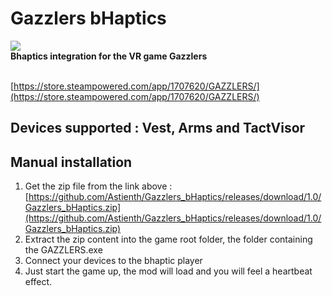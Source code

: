# Gazzlers bHaptics
<img src="https://cdn.cloudflare.steamstatic.com/steam/apps/1707620/header.jpg?t=1694707603" />
</br>
<b>Bhaptics integration for the VR game Gazzlers</b>

</br>[https://store.steampowered.com/app/1707620/GAZZLERS/](https://store.steampowered.com/app/1707620/GAZZLERS/)

## Devices supported : Vest, Arms and TactVisor

## Manual installation</br>
1) Get the zip file from the link above : [https://github.com/Astienth/Gazzlers_bHaptics/releases/download/1.0/Gazzlers_bHaptics.zip](https://github.com/Astienth/Gazzlers_bHaptics/releases/download/1.0/Gazzlers_bHaptics.zip) </br>
2) Extract the zip content into the game root folder, the folder containing the GAZZLERS.exe</br>
3) Connect your devices to the bhaptic player
4) Just start the game up, the mod will load and you will feel a heartbeat effect.</br>

